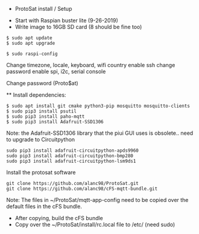 * ProtoSat install / Setup

- Start with Raspian buster lite (9-26-2019)
- Write image to 16GB SD card (8 should be fine too)
```
$ sudo apt update
$ sudo apt upgrade
```

```
$ sudo raspi-config
```
Change timezone, locale, keyboard, wifi country
enable ssh
change password 
enable spi, i2c, serial console

Change password (Proto$at)

** Install dependencies:
```
$ sudo apt install git cmake python3-pip mosquitto mosquitto-clients
$ sudo pip3 install psutil
$ sudo pip3 install paho-mqtt
$ sudo pip3 install Adafruit-SSD1306
```
Note: the Adafruit-SSD1306 library that the piui GUI uses is obsolete.. need to upgrade to Circuitpython

```
sudo pip3 install adafruit-circuitpython-apds9960
sudo pip3 install adafruit-circuitpython-bmp280
sudo pip3 install adafruit-circuitpython-lsm9ds1
```

Install the protosat software

```
git clone https://github.com/alanc98/ProtoSat.git
git clone https://github.com/alanc98/cFS-mqtt-bundle.git
```

Note: The files in ~/ProtoSat/mqtt-app-config need to be copied over the default files in the cFS bundle.

- After copying, build the cFS bundle
- Copy over the ~/ProtoSat/install/rc.local file to /etc/ (need sudo)


